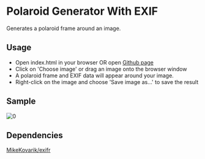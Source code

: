 # Polaroid Generator With EXIF
Generates a polaroid frame around an image.

## Usage
- Open index.html in your browser OR open [Github page](https://hijae.github.io/polaroid-generator-EXIF)
- Click on 'Choose image' or drag an image onto the browser window
- A polaroid frame and EXIF data will appear around your image.
- Right-click on the image and choose 'Save image as...' to save the result

## Sample
![0](https://user-images.githubusercontent.com/5418545/185796237-fbd43816-1921-48d3-af39-1b474573fe32.png)


## Dependencies
[MikeKovarik/exifr](https://github.com/MikeKovarik/exifr)
